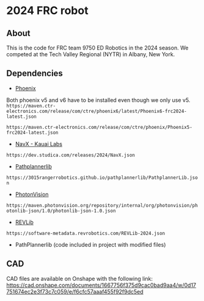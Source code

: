 # 2024 FRC robot

## About

This is the code for FRC team 9750 ED Robotics in the 2024 season. We competed at the Tech Valley Regional (NYTR) in Albany, New York.

## Dependencies

- [Phoenix](https://docs.ctr-electronics.com/)

Both phoenix v5 and v6 have to be installed even though we only use v5.
`https://maven.ctr-electronics.com/release/com/ctre/phoenix6/latest/Phoenix6-frc2024-latest.json`

`https://maven.ctr-electronics.com/release/com/ctre/phoenix/Phoenix5-frc2024-latest.json`

- [NavX - Kauai Labs](https://pdocs.kauailabs.com/navx-mxp/software/roborio-libraries/)

`https://dev.studica.com/releases/2024/NavX.json`

- [Pathplannerlib](https://pathplanner.dev/pplib-getting-started.html#install-pathplannerlib)

`https://3015rangerrobotics.github.io/pathplannerlib/PathplannerLib.json`

- [PhotonVision](https://docs.photonvision.org/en/latest/docs/programming/photonlib/adding-vendordep.html)

`https://maven.photonvision.org/repository/internal/org/photonvision/photonlib-json/1.0/photonlib-json-1.0.json`

- [REVLib](https://docs.revrobotics.com/brushless/spark-max/revlib)

`https://software-metadata.revrobotics.com/REVLib-2024.json`

- PathPlannerlib (code included in project with modified files)

## CAD

CAD files are available on Onshape with the following link: https://cad.onshape.com/documents/1667756f375d9cac0bad9aa4/w/0d17751674ec2e3f73c7c059/e/f6cfc57aaaf455f92f9dc5ed
